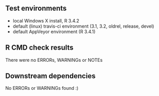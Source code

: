 ## Test environments
* local Windows X install, R 3.4.2
* default (linux) travis-ci environment (3.1, 3.2, oldrel, release, devel)
* default AppVeyor environment (R 3.4.1)

## R CMD check results
There were no ERRORs, WARNINGs or NOTEs 

## Downstream dependencies
No ERRORs or WARNINGs found :)
